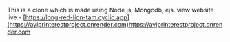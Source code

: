 This is a clone which is made using Node js, Mongodb, ejs.
view website live - [https://long-red-lion-tam.cyclic.app](https://aviprinterestproject.onrender.com)https://aviprinterestproject.onrender.com

